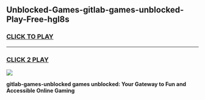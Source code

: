 
## Unblocked-Games-gitlab-games-unblocked-Play-Free-hgl8s
<h3>
<a href="https://premium76.site?title=gitlab-games-unblocked&ref=20A">CLICK TO PLAY</a></h3>
<hr>

<h3>
<a href="https://premium76.site?title=gitlab-games-unblocked&ref=20A">CLICK 2 PLAY</a>
  
</h3>

<a href="https://premium76.site?title=gitlab-games-unblocked&ref=20A"><img src="https://clearcache.store/games.png"></a>


**gitlab-games-unblocked games unblocked: Your Gateway to Fun and Accessible Online Gaming**
